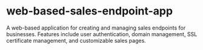 # web-based-sales-endpoint-app
A web-based application for creating and managing sales endpoints for businesses. Features include user authentication, domain management, SSL certificate management, and customizable sales pages.
